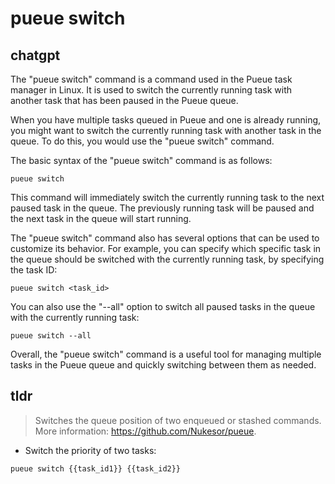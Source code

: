 # pueue switch 
## chatgpt 
The "pueue switch" command is a command used in the Pueue task manager in Linux. It is used to switch the currently running task with another task that has been paused in the Pueue queue.

When you have multiple tasks queued in Pueue and one is already running, you might want to switch the currently running task with another task in the queue. To do this, you would use the "pueue switch" command.

The basic syntax of the "pueue switch" command is as follows:

```
pueue switch
```

This command will immediately switch the currently running task to the next paused task in the queue. The previously running task will be paused and the next task in the queue will start running.

The "pueue switch" command also has several options that can be used to customize its behavior. For example, you can specify which specific task in the queue should be switched with the currently running task, by specifying the task ID:

```
pueue switch <task_id>
```

You can also use the "--all" option to switch all paused tasks in the queue with the currently running task:

```
pueue switch --all
```

Overall, the "pueue switch" command is a useful tool for managing multiple tasks in the Pueue queue and quickly switching between them as needed. 

## tldr 
 
> Switches the queue position of two enqueued or stashed commands.
> More information: <https://github.com/Nukesor/pueue>.

- Switch the priority of two tasks:

`pueue switch {{task_id1}} {{task_id2}}`
